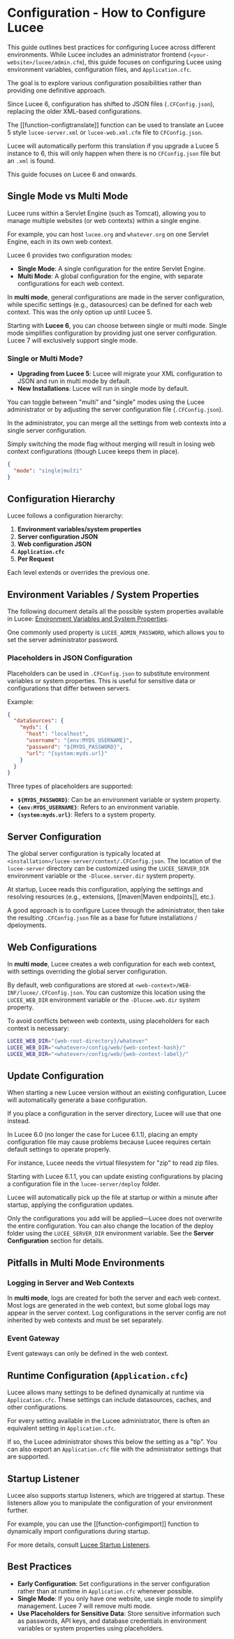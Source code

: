 
<!--
{
  "title": "Configuration - CFConfig.json",
  "id": "config",
  "categories": ["configuration"],
  "description": "Best practices for configuring Lucee in various environments.",
  "keywords": ["configuration", "config", ".CFConfig.json", "lucee-server.xml", "lucee-web.xml"],
  "categories":[
    "server"
  ],
  "related": [
    "function-configimport",
    "function-configtranslate",
    "tag-application",
    "maven"
  ]
}
-->

# Configuration - How to Configure Lucee

This guide outlines best practices for configuring Lucee across different environments. While Lucee includes an
administrator frontend (`<your-website>/lucee/admin.cfm`), this guide focuses on configuring Lucee using
environment variables, configuration files, and `Application.cfc`.

The goal is to explore various configuration possibilities rather than providing one definitive approach.

Since Lucee 6, configuration has shifted to JSON files (`.CFConfig.json`), replacing the older XML-based configurations.

The [[function-configtranslate]] function can be used to translate an Lucee 5 style `lucee-server.xml` or `lucee-web.xml.cfm` file to `CFConfig.json`.

Lucee will automatically perform this translation if you upgrade a Lucee 5 instance to 6, this will only happen when there is no `CFConfig.json` file but an `.xml` is found.

This guide focuses on Lucee 6 and onwards.

## Single Mode vs Multi Mode

Lucee runs within a Servlet Engine (such as Tomcat), allowing you to manage multiple websites (or web contexts)
within a single engine.

For example, you can host `lucee.org` and `whatever.org` on one Servlet Engine, each
in its own web context.

Lucee 6 provides two configuration modes:

- **Single Mode**: A single configuration for the entire Servlet Engine.
- **Multi Mode**: A global configuration for the engine, with separate configurations for each web context.

In **multi mode**, general configurations are made in the server configuration, while specific settings
(e.g., datasources) can be defined for each web context. This was the only option up until Lucee 5.

Starting with **Lucee 6**, you can choose between single or multi mode. Single mode simplifies configuration
by providing just one server configuration. Lucee 7 will exclusively support single mode.

### Single or Multi Mode?

- **Upgrading from Lucee 5**: Lucee will migrate your XML configuration to JSON and run in multi mode by default.
- **New Installations**: Lucee will run in single mode by default.

You can toggle between "multi" and "single" modes using the Lucee administrator or by adjusting the server
configuration file (`.CFConfig.json`).

In the administrator, you can merge all the settings from web contexts into a single server configuration.

Simply switching the mode flag without merging will result in losing web context configurations (though Lucee keeps them in place).

```json
{
  "mode": "single|multi"
}
```

## Configuration Hierarchy

Lucee follows a configuration hierarchy:

1. **Environment variables/system properties**
2. **Server configuration JSON**
3. **Web configuration JSON**
4. **`Application.cfc`**
5. **Per Request**

Each level extends or overrides the previous one.

## Environment Variables / System Properties

The following document details all the possible system properties available in Lucee:
[Environment Variables and System Properties](https://github.com/lucee/lucee-docs/blob/master/docs/recipes/environment-variables-system-properties.md).

One commonly used property is `LUCEE_ADMIN_PASSWORD`, which allows you to set the server administrator password.

### Placeholders in JSON Configuration

Placeholders can be used in `.CFConfig.json` to substitute environment variables or system properties. This is
useful for sensitive data or configurations that differ between servers.

Example:

```json
{
  "dataSources": {
    "myds": {
      "host": "localhost",
      "username": "{env:MYDS_USERNAME}",
      "password": "${MYDS_PASSWORD}",
      "url": "{system:myds.url}"
    }
  }
}
```

Three types of placeholders are supported:

- **`${MYDS_PASSWORD}`**: Can be an environment variable or system property.
- **`{env:MYDS_USERNAME}`**: Refers to an environment variable.
- **`{system:myds.url}`**: Refers to a system property.

## Server Configuration

The global server configuration is typically located at `<installation>/lucee-server/context/.CFConfig.json`.
The location of the `lucee-server` directory can be customized using the `LUCEE_SERVER_DIR` environment
variable or the `-Dlucee.server.dir` system property.

At startup, Lucee reads this configuration, applying the settings and resolving resources (e.g., extensions,
[[maven|Maven endpoints]], etc.).

A good approach is to configure Lucee through the administrator, then take the resulting `.CFConfig.json` file as a base for future installations / dpeloyments.

## Web Configurations

In **multi mode**, Lucee creates a web configuration for each web context, with settings overriding the global
server configuration.

By default, web configurations are stored at `<web-context>/WEB-INF/lucee/.CFConfig.json`. You can customize
this location using the `LUCEE_WEB_DIR` environment variable or the `-Dlucee.web.dir` system property.

To avoid conflicts between web contexts, using placeholders for each context is necessary:

```bash
LUCEE_WEB_DIR="{web-root-directory}/whatever"
LUCEE_WEB_DIR="<whatever>/config/web/{web-context-hash}/"
LUCEE_WEB_DIR="<whatever>/config/web/{web-context-label}/"
```

## Update Configuration

When starting a new Lucee version without an existing configuration, Lucee will automatically generate a base configuration.

If you place a configuration in the server directory, Lucee will use that one instead.

In Lucee 6.0 (no longer the case for Lucee 6.1.1), placing an empty configuration file may cause problems because Lucee
requires certain default settings to operate properly.

For instance, Lucee needs the virtual filesystem for "zip" to
read zip files.

Starting with Lucee 6.1.1, you can update existing configurations by placing a configuration file in the `lucee-server/deploy`
folder.

Lucee will automatically pick up the file at startup or within a minute after startup, applying the configuration
updates.

Only the configurations you add will be applied—Lucee does not overwrite the entire configuration. You can also
change the location of the deploy folder using the `LUCEE_SERVER_DIR` environment variable. See the **Server Configuration**
section for details.

## Pitfalls in Multi Mode Environments

### Logging in Server and Web Contexts

In **multi mode**, logs are created for both the server and each web context. Most logs are generated in
the web context, but some global logs may appear in the server context. Log configurations in the server config
are not inherited by web contexts and must be set separately.

### Event Gateway

Event gateways can only be defined in the web context.

## Runtime Configuration (`Application.cfc`)

Lucee allows many settings to be defined dynamically at runtime via `Application.cfc`. These settings can include
datasources, caches, and other configurations.

For every setting available in the Lucee administrator, there is often an equivalent setting in `Application.cfc`.

If so, the Lucee administrator shows this below the setting as a "tip". You can also export an `Application.cfc` file
with the administrator settings that are supported.

## Startup Listener

Lucee also supports startup listeners, which are triggered at startup. These listeners allow you to manipulate
the configuration of your environment further.

For example, you can use the [[function-configimport]] function to dynamically import configurations during startup.

For more details, consult [Lucee Startup Listeners](https://github.com/lucee/lucee-docs/blob/master/docs/recipes/startup-listeners-code.md).

## Best Practices

- **Early Configuration**: Set configurations in the server configuration rather than at runtime in `Application.cfc`
whenever possible.
- **Single Mode**: If you only have one website, use single mode to simplify management. Lucee 7 will remove multi mode.
- **Use Placeholders for Sensitive Data**: Store sensitive information such as passwords, API keys, and database credentials
in environment variables or system properties using placeholders.
